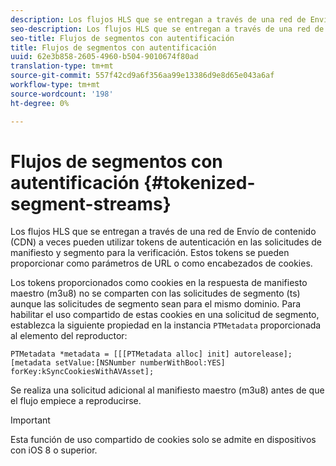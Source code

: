 ```yaml
---
description: Los flujos HLS que se entregan a través de una red de Envío de contenido (CDN) a veces pueden utilizar tokens de autenticación en las solicitudes de manifiesto y segmento para la verificación. Estos tokens se pueden proporcionar como parámetros de URL o como encabezados de cookies.
seo-description: Los flujos HLS que se entregan a través de una red de Envío de contenido (CDN) a veces pueden utilizar tokens de autenticación en las solicitudes de manifiesto y segmento para la verificación. Estos tokens se pueden proporcionar como parámetros de URL o como encabezados de cookies.
seo-title: Flujos de segmentos con autentificación
title: Flujos de segmentos con autentificación
uuid: 62e3b858-2605-4960-b504-9010674f80ad
translation-type: tm+mt
source-git-commit: 557f42cd9a6f356aa99e13386d9e8d65e043a6af
workflow-type: tm+mt
source-wordcount: '198'
ht-degree: 0%

---
```



# Flujos de segmentos con autentificación {#tokenized-segment-streams}

Los flujos HLS que se entregan a través de una red de Envío de contenido (CDN) a veces pueden utilizar tokens de autenticación en las solicitudes de manifiesto y segmento para la verificación. Estos tokens se pueden proporcionar como parámetros de URL o como encabezados de cookies.

Los tokens proporcionados como cookies en la respuesta de manifiesto maestro (m3u8) no se comparten con las solicitudes de segmento (ts) aunque las solicitudes de segmento sean para el mismo dominio. Para habilitar el uso compartido de estas cookies en una solicitud de segmento, establezca la siguiente propiedad en la instancia `PTMetadata` proporcionada al elemento del reproductor: 

```
PTMetadata *metadata = [[[PTMetadata alloc] init] autorelease]; 
[metadata setValue:[NSNumber numberWithBool:YES] forKey:kSyncCookiesWithAVAsset]; 
```

Se realiza una solicitud adicional al manifiesto maestro (m3u8) antes de que el flujo empiece a reproducirse.

>[!IMPORTANT]
>
>Esta función de uso compartido de cookies solo se admite en dispositivos con iOS 8 o superior.

